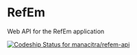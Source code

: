 # RefEm
Web API for the RefEm application

[ ![Codeship Status for manacitra/refem-api](https://app.codeship.com/projects/9e4be600-db98-0136-acc2-4a98e051cb94/status?branch=master)](https://app.codeship.com/projects/317787)
